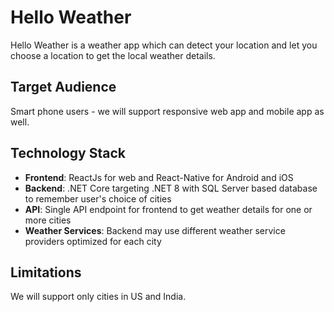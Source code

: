 # Hello Weather 

Hello Weather is a weather app which can detect your location and let you choose a location to get the local weather details.

## Target Audience
Smart phone users - we will support responsive web app and mobile app as well.

## Technology Stack
- **Frontend**: ReactJs for web and React-Native for Android and iOS
- **Backend**: .NET Core targeting .NET 8 with SQL Server based database to remember user's choice of cities
- **API**: Single API endpoint for frontend to get weather details for one or more cities
- **Weather Services**: Backend may use different weather service providers optimized for each city

## Limitations
We will support only cities in US and India.
